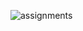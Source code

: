 
![assignments](https://github.com/shreeshailaya/c-dac/blob/main/Data%20structure/Media/Assignments/18june-day3.png)

